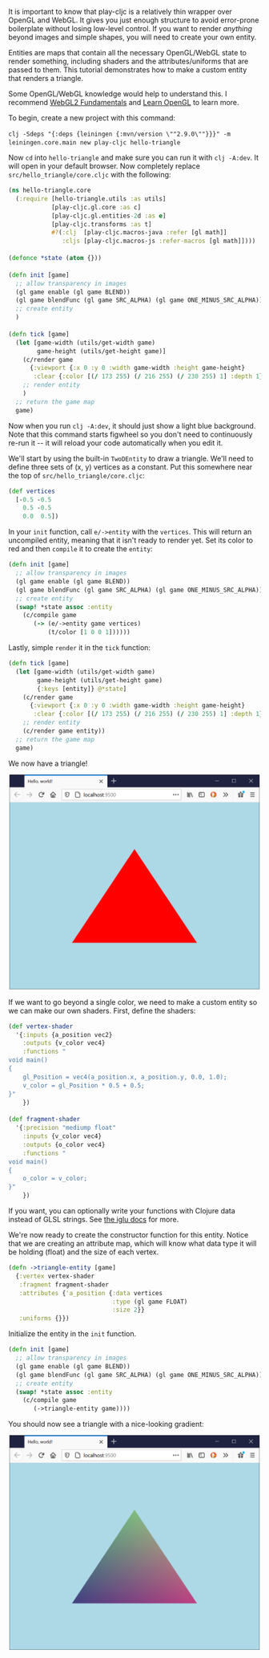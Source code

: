 It is important to know that play-cljc is a relatively thin wrapper over OpenGL and WebGL. It gives you just enough structure to avoid error-prone boilerplate without losing low-level control. If you want to render *anything* beyond images and simple shapes, you will need to create your own entity.

Entities are maps that contain all the necessary OpenGL/WebGL state to render something, including shaders and the attributes/uniforms that are passed to them. This tutorial demonstrates how to make a custom entity that renders a triangle.

Some OpenGL/WebGL knowledge would help to understand this. I recommend [WebGL2 Fundamentals](https://webgl2fundamentals.org/) and [Learn OpenGL](https://learnopengl.com/) to learn more.

To begin, create a new project with this command:

`clj -Sdeps "{:deps {leiningen {:mvn/version \""2.9.0\""}}}" -m leiningen.core.main new play-cljc hello-triangle`

Now `cd` into `hello-triangle` and make sure you can run it with `clj -A:dev`. It will open in your default browser. Now completely replace `src/hello_triangle/core.cljc` with the following:

```clojure
(ns hello-triangle.core
  (:require [hello-triangle.utils :as utils]
            [play-cljc.gl.core :as c]
            [play-cljc.gl.entities-2d :as e]
            [play-cljc.transforms :as t]
            #?(:clj  [play-cljc.macros-java :refer [gl math]]
               :cljs [play-cljc.macros-js :refer-macros [gl math]])))

(defonce *state (atom {}))

(defn init [game]
  ;; allow transparency in images
  (gl game enable (gl game BLEND))
  (gl game blendFunc (gl game SRC_ALPHA) (gl game ONE_MINUS_SRC_ALPHA))
  ;; create entity
  )

(defn tick [game]
  (let [game-width (utils/get-width game)
        game-height (utils/get-height game)]
    (c/render game
      {:viewport {:x 0 :y 0 :width game-width :height game-height}
       :clear {:color [(/ 173 255) (/ 216 255) (/ 230 255) 1] :depth 1}})
    ;; render entity
    )
  ;; return the game map
  game)
```

Now when you run `clj -A:dev`, it should just show a light blue background. Note that this command starts figwheel so you don't need to continuously re-run it -- it will reload your code automatically when you edit it.

We'll start by using the built-in `TwoDEntity` to draw a triangle. We'll need to define three sets of (x, y) vertices as a constant. Put this somewhere near the top of `src/hello_triangle/core.cljc`:

```clojure
(def vertices
  [-0.5 -0.5
    0.5 -0.5
    0.0  0.5])
```

In your `init` function, call `e/->entity` with the `vertices`. This will return an uncompiled entity, meaning that it isn't ready to render yet. Set its color to red and then `compile` it to create the `entity`:

```clojure
(defn init [game]
  ;; allow transparency in images
  (gl game enable (gl game BLEND))
  (gl game blendFunc (gl game SRC_ALPHA) (gl game ONE_MINUS_SRC_ALPHA))
  ;; create entity
  (swap! *state assoc :entity
    (c/compile game
       (-> (e/->entity game vertices)
           (t/color [1 0 0 1])))))
```

Lastly, simple `render` it in the `tick` function:

```clojure
(defn tick [game]
  (let [game-width (utils/get-width game)
        game-height (utils/get-height game)
        {:keys [entity]} @*state]
    (c/render game
      {:viewport {:x 0 :y 0 :width game-width :height game-height}
       :clear {:color [(/ 173 255) (/ 216 255) (/ 230 255) 1] :depth 1}})
    ;; render entity
    (c/render game entity))
  ;; return the game map
  game)
```

We now have a triangle!

<p align="center">
  <img src="dev-resources/triangle1.png" width="500" >
</p>


If we want to go beyond a single color, we need to make a custom entity so we can make our own shaders. First, define the shaders:


```clojure
(def vertex-shader
  '{:inputs {a_position vec2}
    :outputs {v_color vec4}
    :functions "
void main()
{
    gl_Position = vec4(a_position.x, a_position.y, 0.0, 1.0);
    v_color = gl_Position * 0.5 + 0.5;
}"
    })

(def fragment-shader
  '{:precision "mediump float"
    :inputs {v_color vec4}
    :outputs {o_color vec4}
    :functions "
void main()
{
    o_color = v_color;
}"
    })
```

If you want, you can optionally write your functions with Clojure data instead of GLSL strings. See [the iglu docs](https://oakes.github.io/iglu/) for more.

We're now ready to create the constructor function for this entity. Notice that we are creating an attribute map, which will know what data type it will be holding (float) and the size of each vertex.

```clojure
(defn ->triangle-entity [game]
  {:vertex vertex-shader
   :fragment fragment-shader
   :attributes {'a_position {:data vertices
                             :type (gl game FLOAT)
                             :size 2}}
   :uniforms {}})
```

Initialize the entity in the `init` function.

```clojure
(defn init [game]
  ;; allow transparency in images
  (gl game enable (gl game BLEND))
  (gl game blendFunc (gl game SRC_ALPHA) (gl game ONE_MINUS_SRC_ALPHA))
  ;; create entity
  (swap! *state assoc :entity
    (c/compile game
       (->triangle-entity game))))
```

You should now see a triangle with a nice-looking gradient:

<p align="center">
  <img src="dev-resources/triangle2.png" width="500" >
</p>
